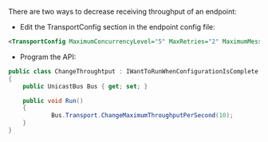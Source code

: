 <!--
title: "How to Reduce Throughput of an Endpoint?"
tags: ""
summary: "There are two ways to decrease receiving throughput of an endpoint:"
-->

There are two ways to decrease receiving throughput of an endpoint:

-   Edit the TransportConfig section in the endpoint config file:

    
```XML
<TransportConfig MaximumConcurrencyLevel="5" MaxRetries="2" MaximumMessageThroughputPerSecond="10"/>
```


-   Program the API:​

    
```C#
public class ChangeThroughtput : IWantToRunWhenConfigurationIsComplete
{
    public UnicastBus Bus { get; set; }

    public void Run()
    {
            Bus.Transport.ChangeMaximumThroughputPerSecond(10);
    }
}
```




